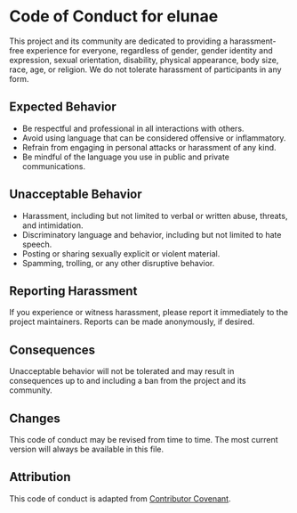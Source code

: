# Code of Conduct for elunae

This project and its community are dedicated to providing a harassment-free experience for everyone, regardless of gender, gender identity and expression, sexual orientation, disability, physical appearance, body size, race, age, or religion. We do not tolerate harassment of participants in any form.

## Expected Behavior

- Be respectful and professional in all interactions with others.
- Avoid using language that can be considered offensive or inflammatory.
- Refrain from engaging in personal attacks or harassment of any kind.
- Be mindful of the language you use in public and private communications.

## Unacceptable Behavior

- Harassment, including but not limited to verbal or written abuse, threats, and intimidation.
- Discriminatory language and behavior, including but not limited to hate speech.
- Posting or sharing sexually explicit or violent material.
- Spamming, trolling, or any other disruptive behavior.

## Reporting Harassment

If you experience or witness harassment, please report it immediately to the project maintainers. Reports can be made anonymously, if desired.

## Consequences

Unacceptable behavior will not be tolerated and may result in consequences up to and including a ban from the project and its community.

## Changes

This code of conduct may be revised from time to time. The most current version will always be available in this file.

## Attribution

This code of conduct is adapted from [Contributor Covenant](https://www.contributor-covenant.org/).
